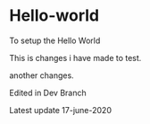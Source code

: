 # Hello-world
To setup the Hello World

This is changes i have made to test.

another changes.

Edited in Dev Branch

Latest update 17-june-2020
